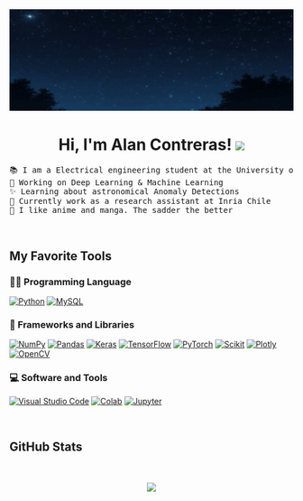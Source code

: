 <div align="center">
    <img src='sky.gif' width="700">
</div>

<h1 align="center">
Hi, I'm Alan Contreras!
	<a href="https://github.com/AlanMontanares" target="_self">
		<img src="https://media.giphy.com/media/hvRJCLFzcasrR4ia7z/giphy.gif" width="30">
	</a>
</h1>

<pre>
📚 I am a Electrical engineering student at the University of Chile
🔭 Working on Deep Learning & Machine Learning
✨ Learning about astronomical Anomaly Detections
💫 Currently work as a research assistant at Inria Chile 
🍜 I like anime and manga. The sadder the better
</pre>

<br/>


## My Favorite Tools

### 👨‍💻 Programming Language

<p>
    <a href="https://www.python.org"><img alt="Python" src="https://img.shields.io/badge/Python%20-326b9b.svg?logo=python&logoColor=white"></a>
    <a href="https://www.mysql.com/"><img alt="MySQL" src="https://img.shields.io/badge/-SQL-000?&logo=MySQL"></a>


### 🧰 Frameworks and Libraries

<p>
    <a href="https://numpy.org/"><img alt="NumPy" src="https://img.shields.io/badge/Numpy%20-%23013243.svg?logo=numpy&logoColor=white"></a>
    <a href="https://pandas.pydata.org/"><img alt="Pandas" src="https://img.shields.io/badge/Pandas%20-%23150458.svg?logo=pandas&logoColor=white"></a>
    <a href="https://keras.io/"><img alt="Keras" src="https://img.shields.io/badge/Keras%20-%23D00000.svg?logo=Keras&logoColor=white"></a>
    <a href="https://www.tensorflow.org/?hl=es-419"><img alt="TensorFlow" src="https://img.shields.io/badge/TensorFlow%20-%23FF6F00.svg?logo=TensorFlow&logoColor=white"><a>
    <a href="https://pytorch.org/"><img alt="PyTorch" src="https://img.shields.io/badge/PyTorch%20-%23FF6F00.svg?logo=PyTorch&logoColor=white"></a>
    <a href="https://scikit-learn.org/"><img alt="Scikit" src="https://img.shields.io/badge/scikit_learn-F7931E?logo=scikit-learn&logoColor=white"><a>
    <a href="https://plotly.com/"><img alt="Plotly" src="https://img.shields.io/badge/Plotly-239120?logo=plotly&logoColor=white"></a>
    <a href="https://opencv.org/"><img alt="OpenCV" src="https://img.shields.io/badge/OpenCV-27338e?logo=OpenCV&logoColor=white"></a>


</p>

### 💻 Software and Tools

<p>
    <a href="https://code.visualstudio.com/"><img alt="Visual Studio Code" src="https://img.shields.io/badge/Visual%20Studio%20Code-0078d7.svg?logo=visual-studio-code&logoColor=white"></a>
    <a href="https://colab.research.google.com/"><img alt="Colab" src="https://img.shields.io/badge/Colab-FE7A16.svg?logo=google-colab&logoColor=white"></a>    
    <a href="https://jupyter.org/"><img alt="Jupyter" src="https://img.shields.io/badge/Jupyter%20-%23F37626.svg?logo=Jupyter&logoColor=white"></a>

</p>
</br>


## GitHub Stats

<br>
<br>

<div align='center'>
<img src="https://github-readme-stats.vercel.app/api?username=AlanMontanares&count_private=true&show_icons=true&custom_title=Github%20Stats&theme=cobalt&bg_color=0,000000,130F40&layout=compact&border_radius=8">
</div>

<br>
<br>
